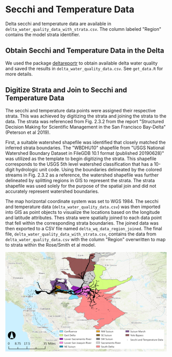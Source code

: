 # Secchi and Temperature Data

Delta secchi and temperature data are available in `delta_water_quality_data_with_strata.csv`. The column labeled "Region" contains the model strata identifier.

## Obtain Secchi and Temperature Data in the Delta

We used the package [deltareportr](https://github.com/sbashevkin/deltareportr) to obtain available delta water quality and saved the results in  `delta_water_quality_data.csv`. See `get_data.R` for more details.


## Digitize Strata and Join to Secchi and Temperature Data
The secchi and temperature data points were assigned their respective strata. This was achieved by digitizing the strata and joining the strata to the data. The strata was referenced from Fig. 2.3.2 from the report "Structured Decision Making for Scientific Management in the San Francisco Bay-Delta" (Peterson et al 2019).

First, a suitable watershed shapefile was identified that closely matched the inferred strata boundaries. The "WBDHU10" shapefile from "USGS National Watershed Boundary Dataset in FileGDB 10.1 format (published 20190628)" was utilized as the template to begin digitizing the strata. This shapefile corresponds to the USGS 5th level watershed classification that has a 10-digit hydrologic unit code. Using the boundaries delineated by the colored streams in Fig. 2.3.2 as a reference, the watershed shapefile was further delineated by splitting regions in GIS to represent the strata. The strata shapefile was used solely for the purpose of the spatial join and did not accurately represent watershed boundaries.

The map horizontal coordinate system was set to WGS 1984. The secchi and temperature data (`delta_water_quality_data.csv`) was then imported into GIS as point objects to visualize the locations based on the longitude and latitude attributes. Thes strata were spatially joined to each data point that fell within the corresponding strata boundaries. The joined data was then exported to a CSV file named `delta_wq_data_region_joined`. The final file, `delta_water_quality_data_with_strata.csv`, contains the data from `delta_water_quality_data.csv` with the column "Region" overwritten to map to strata within the Rose/Smith et al model.

![](media/digitized_strata_regions.png)
